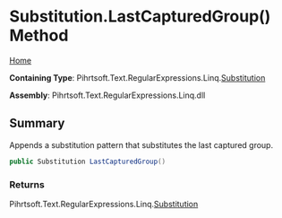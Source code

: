 # Substitution\.LastCapturedGroup\(\) Method

[Home](../../../../../../README.md)

**Containing Type**: Pihrtsoft\.Text\.RegularExpressions\.Linq\.[Substitution](../README.md)

**Assembly**: Pihrtsoft\.Text\.RegularExpressions\.Linq\.dll

## Summary

Appends a substitution pattern that substitutes the last captured group\.

```csharp
public Substitution LastCapturedGroup()
```

### Returns

Pihrtsoft\.Text\.RegularExpressions\.Linq\.[Substitution](../README.md)


